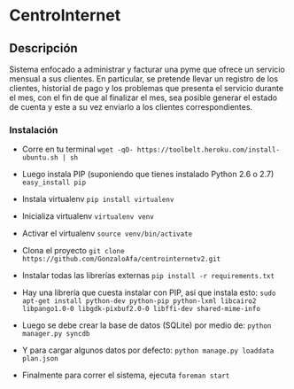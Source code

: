 CentroInternet
==============

## Descripción

Sistema enfocado a administrar y facturar una pyme que ofrece un servicio mensual a sus clientes. En particular, se pretende llevar un registro de los clientes, historial de pago y los problemas que presenta el servicio durante el mes, con el fin de que al finalizar el mes, sea posible generar el estado de cuenta y este a su vez enviarlo a los clientes correspondientes.

### Instalación

* Corre en tu terminal
`wget -qO- https://toolbelt.heroku.com/install-ubuntu.sh | sh`

* Luego instala PIP (suponiendo que tienes instalado Python 2.6 o 2.7)
`easy_install pip`

* Instala virtualenv 
`pip install virtualenv`

* Inicializa virtualenv
`virtualenv venv`

* Activar el virtualenv
`source venv/bin/activate`

* Clona el proyecto
`git clone https://github.com/GonzaloAfa/centrointernetv2.git`


* Instalar todas las librerías externas
`pip install -r requirements.txt`

* Hay una librería que cuesta instalar con PIP, así que instala esto:
`sudo apt-get install python-dev python-pip python-lxml libcairo2 libpango1.0-0 libgdk-pixbuf2.0-0 libffi-dev shared-mime-info`

* Luego se debe crear la base de datos (SQLite) por medio de:
`python manager.py syncdb`

* Y para cargar algunos datos por defecto:
`python manage.py loaddata plan.json`

* Finalmente para correr el sistema, ejecuta
`foreman start`
